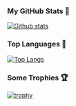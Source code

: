 ### My GitHub Stats 🐥
[![Github stats](https://github-readme-stats.vercel.app/api?username=MelidaZ&theme=yeblu&count_private=true&include_all_commits=true)](#)

### Top Languages 🎲
[![Top Langs](https://github-readme-stats.vercel.app/api/top-langs/?username=MelidaZ&layout=compact)](#)

### Some Trophies 🏆
[![trophy](https://github-profile-trophy.vercel.app/?username=MelidaZ&theme=nord)](#)
